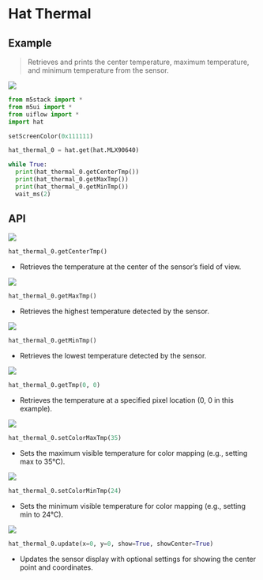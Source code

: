# Hat Thermal

## Example

> Retrieves and prints the center temperature, maximum temperature, and minimum temperature from the sensor.

<img class="blockly_svg" src="https://m5stack.oss-cn-shenzhen.aliyuncs.com/resource/docs/static/assets/img/uiflow/blockly/hat/thermal/uiflow_block_hat_thermal_demo.png">

```python
from m5stack import *
from m5ui import *
from uiflow import *
import hat

setScreenColor(0x111111)

hat_thermal_0 = hat.get(hat.MLX90640)

while True:
  print(hat_thermal_0.getCenterTmp())
  print(hat_thermal_0.getMaxTmp())
  print(hat_thermal_0.getMinTmp())
  wait_ms(2)
```

## API

<img class="blockly_svg" src="https://m5stack.oss-cn-shenzhen.aliyuncs.com/resource/docs/static/assets/img/uiflow/blockly/hat/thermal/uiflow_block_hat_thermal_get_center_temperature.svg">

```python
hat_thermal_0.getCenterTmp()
```

- Retrieves the temperature at the center of the sensor’s field of view.

<img class="blockly_svg" src="https://m5stack.oss-cn-shenzhen.aliyuncs.com/resource/docs/static/assets/img/uiflow/blockly/hat/thermal/uiflow_block_hat_thermal_get_max_temperature.svg">

```python
hat_thermal_0.getMaxTmp()
```

- Retrieves the highest temperature detected by the sensor.

<img class="blockly_svg" src="https://m5stack.oss-cn-shenzhen.aliyuncs.com/resource/docs/static/assets/img/uiflow/blockly/hat/thermal/uiflow_block_hat_thermal_get_min_temperature.svg">

```python
hat_thermal_0.getMinTmp()
```

- Retrieves the lowest temperature detected by the sensor.

<img class="blockly_svg" src="https://m5stack.oss-cn-shenzhen.aliyuncs.com/resource/docs/static/assets/img/uiflow/blockly/hat/thermal/uiflow_block_hat_thermal_get_temperature.svg">

```python
hat_thermal_0.getTmp(0, 0)
```

- Retrieves the temperature at a specified pixel location (0, 0 in this example).

<img class="blockly_svg" src="https://m5stack.oss-cn-shenzhen.aliyuncs.com/resource/docs/static/assets/img/uiflow/blockly/hat/thermal/uiflow_block_hat_thermal_set_max_visible_temperature.svg">

```python
hat_thermal_0.setColorMaxTmp(35)
```

- Sets the maximum visible temperature for color mapping (e.g., setting max to 35°C).

<img class="blockly_svg" src="https://m5stack.oss-cn-shenzhen.aliyuncs.com/resource/docs/static/assets/img/uiflow/blockly/hat/thermal/uiflow_block_hat_thermal_set_min_visible_temperature.svg">

```python
hat_thermal_0.setColorMinTmp(24)
```

- Sets the minimum visible temperature for color mapping (e.g., setting min to 24°C).

<img class="blockly_svg" src="https://m5stack.oss-cn-shenzhen.aliyuncs.com/resource/docs/static/assets/img/uiflow/blockly/hat/thermal/uiflow_block_hat_thermal_update.svg">

```python
hat_thermal_0.update(x=0, y=0, show=True, showCenter=True)
```

- Updates the sensor display with optional settings for showing the center point and coordinates.